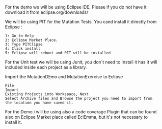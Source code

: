 For the demo we will be using Eclipse IDE.
Please if you do not have it download it from eclipse.org/downloads/

We will be using PIT for the Mutation Tests.
You cand install it directly from Eclipse :

	1: Go to Help
	2: Eclipse Market Place.
	3: Type PITClipse
	4: Click install
	5: Eclipse will reboot and PIT will be installed

For the Unit test we will be using Junit, you don´t need to install it has it will included inside
each project as a library.

Import the MutationDEmo and MutationExercise to Eclipse

	File
	Import
	Existing Projects into Workspace, Next
	Select Archive files and Browse the project you need to import from the location you have saved it.
	
For the Demo i will be using also a code coverage Plugin that can be found also on Eclipse Market place called EclEmma, but it´s not necessary to install it.
